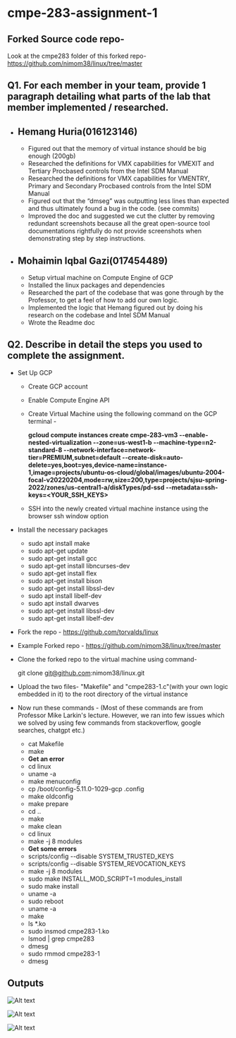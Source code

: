 # cmpe-283-assignment-1

## Forked Source code repo-

Look at the cmpe283 folder of this forked repo- https://github.com/nimom38/linux/tree/master

## Q1. For each member in your team, provide 1 paragraph detailing what parts of the lab that member implemented / researched.

- ## Hemang Huria(016123146)

  - Figured out that the memory of virtual instance should be big enough (200gb)
  - Researched the definitions for VMX capabilities for VMEXIT and Tertiary Procbased controls from the Intel SDM Manual
  - Researched the definitions for VMX capabilities for VMENTRY, Primary and Secondary Procbased controls from the Intel SDM Manual
  - Figured out that the “dmseg” was outputting less lines than expected and thus ultimately found a bug in the code. (see commits)
  - Improved the doc and suggested we cut the clutter by removing redundant screenshots because all the great open-source tool documentations rightfully do not provide screenshots when demonstrating step by step instructions.

- ## Mohaimin Iqbal Gazi(017454489)
  - Setup virtual machine on Compute Engine of GCP
  - Installed the linux packages and dependencies
  - Researched the part of the codebase that was gone through by the Professor, to get a feel of how to add our own logic.
  - Implemented the logic that Hemang figured out by doing his research on the codebase and Intel SDM Manual
  - Wrote the Readme doc

## Q2. Describe in detail the steps you used to complete the assignment.

- Set Up GCP

  - Create GCP account
  - Enable Compute Engine API
  - Create Virtual Machine using the following command on the GCP terminal -

    <b>gcloud compute instances create cmpe-283-vm3 --enable-nested-virtualization --zone=us-west1-b --machine-type=n2-standard-8 --network-interface=network-tier=PREMIUM,subnet=default --create-disk=auto-delete=yes,boot=yes,device-name=instance-1,image=projects/ubuntu-os-cloud/global/images/ubuntu-2004-focal-v20220204,mode=rw,size=200,type=projects/sjsu-spring-2022/zones/us-central1-a/diskTypes/pd-ssd --metadata=ssh-keys=<YOUR_SSH_KEYS></b>

  - SSH into the newly created virtual machine instance using the browser ssh window option

- Install the necessary packages

  - sudo apt install make
  - sudo apt-get update
  - sudo apt-get install gcc
  - sudo apt-get install libncurses-dev
  - sudo apt-get install flex
  - sudo apt-get install bison
  - sudo apt-get install libssl-dev
  - sudo apt install libelf-dev
  - sudo apt install dwarves
  - sudo apt-get install libssl-dev
  - sudo apt-get install libelf-dev

- Fork the repo - https://github.com/torvalds/linux
- Example Forked repo - https://github.com/nimom38/linux/tree/master
- Clone the forked repo to the virtual machine using command-

  git clone git@github.com:nimom38/linux.git

- Upload the two files- "Makefile" and "cmpe283-1.c"(with your own logic embedded in it) to the root directory of the virtual instance

- Now run these commands - (Most of these commands are from Professor Mike Larkin's lecture. However, we ran into few issues which we solved by using few commands from stackoverflow, google searches, chatgpt etc.)
  - cat Makefile
  - make
  - **Get an error**
  - cd linux
  - uname -a
  - make menuconfig
  - cp /boot/config-5.11.0-1029-gcp .config
  - make oldconfig
  - make prepare
  - cd ..
  - make
  - make clean
  - cd linux
  - make -j 8 modules
  - **Get some errors**
  - scripts/config --disable SYSTEM_TRUSTED_KEYS
  - scripts/config --disable SYSTEM_REVOCATION_KEYS
  - make -j 8 modules
  - sudo make INSTALL_MOD_SCRIPT=1 modules_install
  - sudo make install
  - uname -a
  - sudo reboot
  - uname -a
  - make
  - ls \*.ko
  - sudo insmod cmpe283-1.ko
  - lsmod | grep cmpe283
  - dmesg
  - sudo rmmod cmpe283-1
  - dmesg

## Outputs

![Alt text](<Screenshot 2023-12-17 at 12.40.21 PM.png>)

![Alt text](<Screenshot 2023-12-17 at 12.40.39 PM.png>)

![Alt text](<Screenshot 2023-12-17 at 12.40.52 PM.png>)
